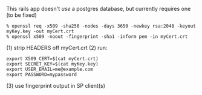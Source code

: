 This rails app doesn't *use* a postgres database, but currently requires one (to be fixed)

~~~~
% openssl req -x509 -sha256 -nodes -days 3650 -newkey rsa:2048 -keyout myKey.key -out myCert.crt
% openssl x509 -noout -fingerprint -sha1 -inform pem -in myCert.crt
~~~~

(1) strip HEADERS off myCert.crt
(2) run:
~~~~
export X509_CERT=$(cat myCert.crt)
export SECRET_KEY=$(cat myKey.key)
export USER_EMAIL=me@example.com
export PASSWORD=mypassword
~~~~
(3) use fingerprint output in SP client(s)

